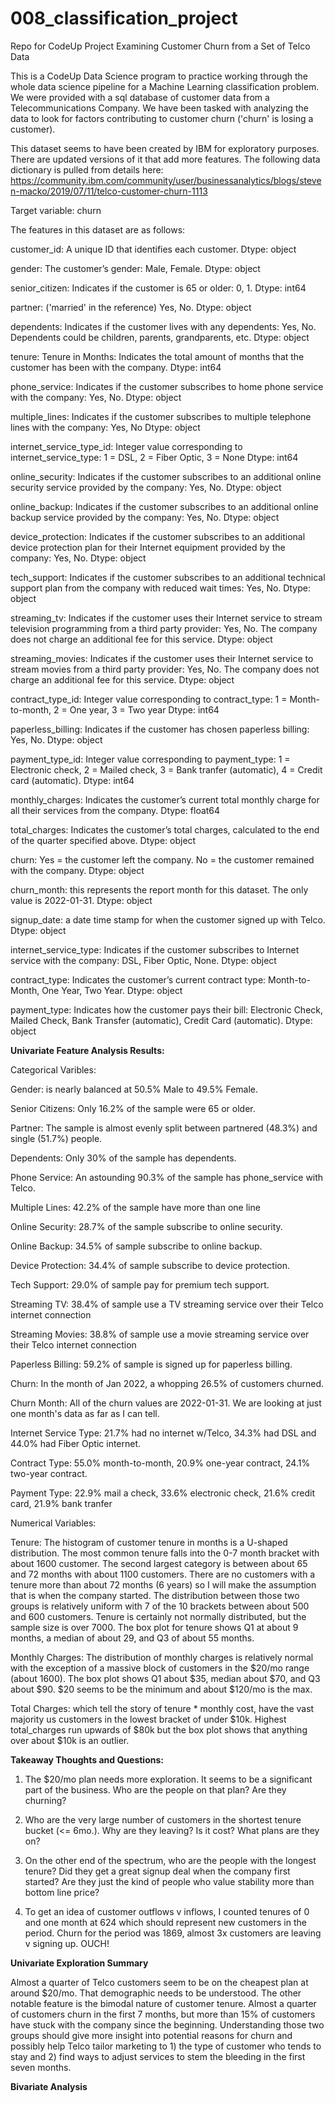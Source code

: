 # 008_classification_project
Repo for CodeUp Project Examining Customer Churn from a Set of Telco Data

This is a CodeUp Data Science program to practice working through the whole data science pipeline for a Machine Learning classification problem. We were provided with a sql database of customer data from a Telecommunications Company. We have been tasked with analyzing the data to look for factors contributing to customer churn ('churn' is losing a customer).

This dataset seems to have been created by IBM for exploratory purposes. There are updated versions of it that add more features. The following data dictionary is pulled from details here:
https://community.ibm.com/community/user/businessanalytics/blogs/steven-macko/2019/07/11/telco-customer-churn-1113

Target variable: churn

The features in this dataset are as follows:

customer_id: A unique ID that identifies each customer. Dtype: object

gender: The customer’s gender: Male, Female.  Dtype: object

senior_citizen: Indicates if the customer is 65 or older: 0, 1.  Dtype: int64

partner: ('married' in the reference) Yes, No.  Dtype: object

dependents: Indicates if the customer lives with any dependents: Yes, No. Dependents could be children, parents, grandparents, etc. Dtype: object

tenure: Tenure in Months: Indicates the total amount of months that the customer has been with the company.  Dtype: int64

phone_service: Indicates if the customer subscribes to home phone service with the company: Yes, No.  Dtype: object 

multiple_lines: Indicates if the customer subscribes to multiple telephone lines with the company: Yes, No  Dtype: object

internet_service_type_id: Integer value corresponding to internet_service_type: 1 = DSL, 2 = Fiber Optic, 3 = None Dtype: int64

online_security: Indicates if the customer subscribes to an additional online security service provided by the company: Yes, No. Dtype: object

online_backup: Indicates if the customer subscribes to an additional online backup service provided by the company: Yes, No.  Dtype: object

device_protection: Indicates if the customer subscribes to an additional device protection plan for their Internet equipment provided by the company: Yes, No. Dtype: object

tech_support: Indicates if the customer subscribes to an additional technical support plan from the company with reduced wait times: Yes, No.  Dtype: object

streaming_tv: Indicates if the customer uses their Internet service to stream television programming from a third party provider: Yes, No. The company does not charge an additional fee for this service. Dtype: object

streaming_movies: Indicates if the customer uses their Internet service to stream movies from a third party provider: Yes, No. The company does not charge an additional fee for this service. Dtype: object

contract_type_id: Integer value corresponding to contract_type: 1 = Month-to-month, 2 = One year, 3 = Two year Dtype: int64

paperless_billing: Indicates if the customer has chosen paperless billing: Yes, No. Dtype: object

payment_type_id: Integer value corresponding to payment_type: 1 = 
Electronic check, 2 = Mailed check, 3 = Bank tranfer (automatic), 4 = Credit card (automatic). Dtype: int64

monthly_charges: Indicates the customer’s current total monthly charge for all their services from the company. Dtype: float64

total_charges: Indicates the customer’s total charges, calculated to the end of the quarter specified above.  Dtype: object

churn: Yes = the customer left the company. No = the customer remained with the company. Dtype: object

churn_month: this represents the report month for this dataset. The only value is 2022-01-31. Dtype: object

signup_date: a date time stamp for when the customer signed up with Telco. Dtype: object

internet_service_type: Indicates if the customer subscribes to Internet service with the company: DSL, Fiber Optic, None.  Dtype: object

contract_type: Indicates the customer’s current contract type: Month-to-Month, One Year, Two Year.  Dtype: object

payment_type: Indicates how the customer pays their bill: Electronic Check, Mailed Check, Bank Transfer (automatic), Credit Card (automatic).  Dtype: object


**Univariate Feature Analysis Results:**

Categorical Varibles:

Gender: is nearly balanced at 50.5% Male to 49.5% Female.

Senior Citizens: Only 16.2% of the sample were 65 or older.

Partner: The sample is almost evenly split between partnered (48.3%) and single (51.7%) people.

Dependents: Only 30% of the sample has dependents.

Phone Service: An astounding 90.3% of the sample has phone_service with Telco.

Multiple Lines: 42.2% of the sample have more than one line

Online Security: 28.7% of the sample subscribe to online security.

Online Backup: 34.5% of sample subscribe to online backup.

Device Protection: 34.4% of sample subscribe to device protection.

Tech Support: 29.0% of sample pay for premium tech support.

Streaming TV: 38.4% of sample use a TV streaming service over their Telco internet connection

Streaming Movies: 38.8% of sample use a movie streaming service over their Telco internet connection

Paperless Billing: 59.2% of sample is signed up for paperless billing.

Churn: In the month of Jan 2022, a whopping 26.5% of customers churned.

Churn Month: All of the churn values are 2022-01-31. We are looking at just one month's data as far as I can tell.

Internet Service Type: 21.7% had no internet w/Telco, 34.3% had DSL and 44.0% had Fiber Optic internet.

Contract Type: 55.0% month-to-month, 20.9% one-year contract, 24.1% two-year contract.

Payment Type: 22.9% mail a check, 33.6% electronic check, 21.6% credit card, 21.9% bank tranfer


Numerical Variables:

Tenure: The histogram of customer tenure in months is a U-shaped distribution. The most common tenure falls into the 0-7 month bracket with about 1600 customer. The second largest category is between about 65 and 72 months with about 1100 customers. There are no customers with a tenure more than about 72 months (6 years) so I will make the assumption that is when the company started. The distribution between those two groups is relatively uniform  with 7 of the 10 brackets between about 500 and 600 customers. Tenure is certainly not normally distributed, but the sample size is over 7000. The box plot for tenure shows Q1 at about 9 months, a median of about 29, and Q3 of about 55 months.

Monthly Charges: The distribution of monthly charges is relatively normal with the exception of a massive block of customers in the $20/mo range (about 1600). The box plot shows Q1 about $35, median about $70, and Q3 about $90. $20 seems to be the minimum and about $120/mo is the max.

Total Charges: which tell the story of tenure * monthly cost, have the vast majority us customers in the lowest bracket of under $10k. Highest total_charges run upwards of $80k but the box plot shows that anything over about $10k is an outlier.

**Takeaway Thoughts and Questions:**

1. The $20/mo plan needs more exploration. It seems to be a significant part of the business. Who are the people on that plan? Are they churning?

2. Who are the very large number of customers in the shortest tenure bucket (<= 6mo.). Why are they leaving? Is it cost? What plans are they on?

3. On the other end of the spectrum, who are the people with the longest tenure? Did they get a great signup deal when the company first started? Are they just the kind of people who value stability more than bottom line price?

4. To get an idea of customer outflows v inflows, I counted tenures of 0 and one month at 624 which should represent new customers in the period. Churn for the period was 1869, almost 3x customers are leaving v signing up. OUCH!

**Univariate Exploration Summary**

Almost a quarter of Telco customers seem to be on the cheapest plan at around $20/mo. That demographic needs to be understood. The other notable feature is the bimodal nature of customer tenure. Almost a quarter of customers churn in the first 7 months, but more than 15% of customers have stuck with the company since the beginning. Understanding those two groups should give more insight into potential reasons for churn and possibly help Telco tailor marketing to 1) the type of customer who tends to stay and 2) find ways to adjust services to stem the bleeding in the first seven months.

**Bivariate Analysis**





